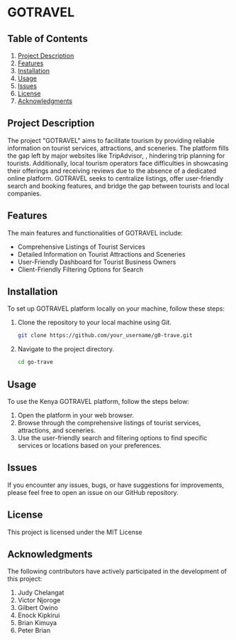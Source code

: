 # GOTRAVEL


## Table of Contents
1. [Project Description](#project-description)
2. [Features](#features)
3. [Installation](#installation)
4. [Usage](#usage)
5. [Issues](#issues)
6. [License](#license)
7. [Acknowledgments](#acknowledgments)

## Project Description

The project "GOTRAVEL" aims to facilitate tourism  by providing reliable information on tourist services, attractions, and sceneries. The platform fills the gap left by major websites like TripAdvisor, , hindering trip planning for tourists. Additionally, local tourism operators face difficulties in showcasing their offerings and receiving reviews due to the absence of a dedicated online platform. GOTRAVEL seeks to centralize listings, offer user-friendly search and booking features, and bridge the gap between tourists and local companies.

## Features

The main features and functionalities of GOTRAVEL  include:

- Comprehensive Listings of Tourist Services
- Detailed Information on Tourist Attractions and Sceneries
- User-Friendly Dashboard for Tourist Business Owners
- Client-Friendly Filtering Options for Search

## Installation

To set up GOTRAVEL  platform locally on your machine, follow these steps:

1. Clone the repository to your local machine using Git.
   ```bash
   git clone https://github.com/your_username/g0-trave.git
   ```
2. Navigate to the project directory.
   ```bash
   cd go-trave
   ```

## Usage

To use the Kenya GOTRAVEL platform, follow the steps below:

1. Open the platform in your web browser.
2. Browse through the comprehensive listings of tourist services, attractions, and sceneries.
3. Use the user-friendly search and filtering options to find specific services or locations based on your preferences.

## Issues

If you encounter any issues, bugs, or have suggestions for improvements, please feel free to open an issue on our GitHub repository.

## License

This project is licensed under the MIT License

## Acknowledgments
The following contributors have actively participated in the development of this project:

1. Judy Chelangat 
2. Victor Njoroge 
3. Gilbert Owino 
4. Enock Kipkirui 
5. Brian Kimuya 
6. Peter Brian 

